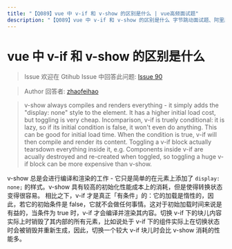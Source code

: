 ```yaml
---
title: "【Q089】vue 中 v-if 和 v-show 的区别是什么 | vue高频面试题"
description: "【Q089】vue 中 v-if 和 v-show 的区别是什么 字节跳动面试题、阿里腾讯面试题、美团小米面试题。"
---
```


# vue 中 v-if 和 v-show 的区别是什么

> Issue
> 欢迎在 Gtihub Issue 中回答此问题: [Issue 90](https://github.com/shfshanyue/Daily-Question/issues/90)

> Author
> 回答者: [zhaofeihao](https://github.com/zhaofeihao)

> v-show always compiles and renders everything - it simply adds the "display: none" style to the element. It has a higher initial load cost, but toggling is very cheap.
> Incomparison, v-if is truely conditional: it is lazy, so if its initial condition is false, it won't even do anything. This can be good for initial load time. When the condition is true, v-if will then compile and render its content. Toggling a v-if block actually tearsdown everything inside it, e.g. Components inside v-if are acually destroyed and re-created when toggled, so toggling a huge v-if block can be more expensive than v-show.

v-show 总是会进行编译和渲染的工作 - 它只是简单的在元素上添加了 `display: none;` 的样式。v-show 具有较高的初始化性能成本上的消耗，但是使得转换状态变得很容易。
相比之下，v-if 才是真正「有条件」的：它的加载是惰性的，因此，若它的初始条件是 false，它就不会做任何事情。这对于初始加载时间来说是有益的，当条件为 true 时，v-if 才会编译并渲染其内容。切换 v-if 下的块儿内容实际上时销毁了其内部的所有元素，比如说处于 v-if 下的组件实际上在切换状态时会被销毁并重新生成，因此，切换一个较大 v-if 块儿时会比 v-show 消耗的性能多。
